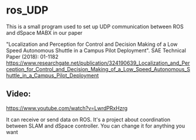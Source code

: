 # ros_UDP

This is a small program used to set up UDP communication between ROS and dSpace MABX in our paper

"Localization and Perception for Control and Decision Making of a Low Speed Autonomous Shuttle in a Campus Pilot Deployment". SAE Technical Paper (2018): 01-1182
https://www.researchgate.net/publication/324190639_Localization_and_Perception_for_Control_and_Decision_Making_of_a_Low_Speed_Autonomous_Shuttle_in_a_Campus_Pilot_Deployment

## Video:
https://www.youtube.com/watch?v=LwrdPRxHzrg

It can receive or send data on ROS. It's a project about coordination between SLAM and dSpace controller. You can change it for anything you want
